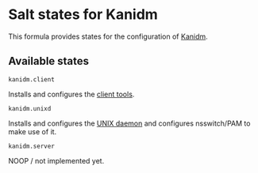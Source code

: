 # Salt states for Kanidm

This formula provides states for the configuration of [Kanidm](https://kanidm.com/).

## Available states

`kanidm.client`

Installs and configures the [client tools](https://kanidm.github.io/kanidm/stable/client_tools.html).

`kanidm.unixd`

Installs and configures the [UNIX daemon](https://kanidm.github.io/kanidm/stable/integrations/pam_and_nsswitch.html)
and configures nsswitch/PAM to make use of it.

`kanidm.server`

NOOP / not implemented yet.
